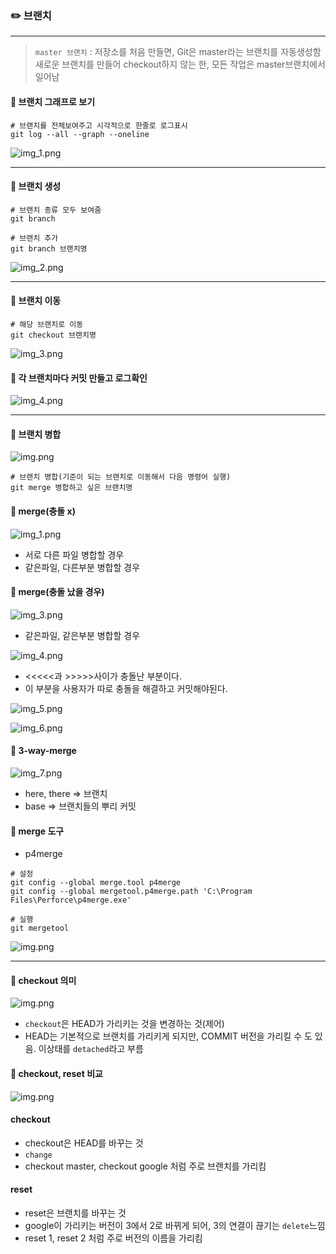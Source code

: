 ### ✏️ 브랜치

---

>`master 브랜치` : 저장소를 처음 만들면, Git은 master라는 브랜치를 자동생성함<br>
> 새로운 브랜치를 만들어 checkout하지 않는 한, 모든 작업은 master브랜치에서 일어남

#### 💭 브랜치 그래프로 보기

```
# 브랜치를 전체보여주고 시각적으로 한줄로 로그표시
git log --all --graph --oneline
```

![img_1.png](img/log_graph.png)

---

#### 💭 브랜치 생성

```
# 브랜치 종류 모두 보여줌
git branch

# 브랜치 추가
git branch 브랜치명
```

![img_2.png](img/branch생성.png)

---

#### 💭 브랜치 이동

```
# 해당 브랜치로 이동
git checkout 브랜치명
```

![img_3.png](img/branch_checkout.png)

#### 💭 각 브랜치마다 커밋 만들고 로그확인

![img_4.png](img/log_graph2.png)

---

#### 💭 브랜치 병합

![img.png](img/merge.png)

```
# 브랜치 병합(기준이 되는 브랜치로 이동해서 다음 명령어 실행)
git merge 병합하고 싶은 브랜치명
```

#### 💭 merge(충돌 x)

![img_1.png](img/merge_충돌x.png)

- 서로 다른 파일 병합할 경우
- 같은파일, 다른부분 병합할 경우

#### 💭 merge(충돌 났을 경우)

![img_3.png](img/merge_충돌o.png)

- 같은파일, 같은부분 병합할 경우

![img_4.png](img/conflict1.png)

- <<<<<과 >>>>>사이가 충돌난 부분이다.
- 이 부분을 사용자가 따로 충돌을 해결하고 커밋해야된다.

![img_5.png](img/conflict2.png)

![img_6.png](img/conflict3.png)

#### 💭 3-way-merge

![img_7.png](img/3_way_merge.png)

- here, there => 브랜치
- base => 브랜치들의 뿌리 커밋

#### 💭 merge 도구
- p4merge

```
# 설정
git config --global merge.tool p4merge
git config --global mergetool.p4merge.path 'C:\Program Files\Perforce\p4merge.exe'

# 실행
git mergetool
```

![img.png](img/p4merge.png)

---

#### 💭 checkout 의미

![img.png](img/head.png)

- `checkout`은 HEAD가 가리키는 것을 변경하는 것(제어)
- HEAD는 기본적으로 브랜치를 가리키게 되지만, COMMIT 버전을 가리킬 수 도 있음. 이상태를 `detached`라고 부름

#### 💭 checkout, reset 비교

![img.png](img/checkout_reset.png)

#### checkout
- checkout은 HEAD를 바꾸는 것
- `change`
- checkout master, checkout google 처럼 주로 브랜치를 가리킴

#### reset

- reset은 브랜치를 바꾸는 것
- google이 가리키는 버전이 3에서 2로 바뀌게 되어, 3의 연결이 끊기는 `delete`느낌
- reset 1, reset 2 처럼 주로 버전의 이름을 가리킴